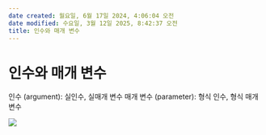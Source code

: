 ```yaml
---
date created: 월요일, 6월 17일 2024, 4:06:04 오전
date modified: 수요일, 3월 12일 2025, 8:42:37 오전
title: 인수와 매개 변수
---
```


# 인수와 매개 변수

인수 (argument): 실인수, 실매개 변수
매개 변수 (parameter): 형식 인수, 형식 매개 변수

![](https://i.imgur.com/Lls9RWo.png)
